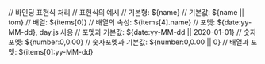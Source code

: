 // 바인딩 표현식 처리
// 표현식의 예시
// 기본형: ${name}
// 기본값: ${name || tom}
// 배열: ${items[0]}
// 배열의 속성: ${items[4].name}
// 포멧: ${date:yy-MM-dd}, day.js 사용
// 포멧과 기본값: ${date:yy-MM-dd || 2020-01-01}
// 숫자포멧: ${number:0,0.00}
// 숫자포멧과 기본값: ${number:0,0.00 || 0}
// 배열과 포멧: ${items[0]:yy-MM-dd}
